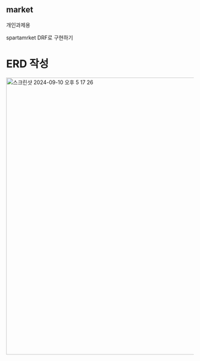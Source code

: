 ## market
개인과제용

spartamrket DRF로 구현하기

# ERD 작성

<img width="744" alt="스크린샷 2024-09-10 오후 5 17 26" src="https://github.com/user-attachments/assets/00e759b2-5604-4911-901e-f7253c9494f9">

